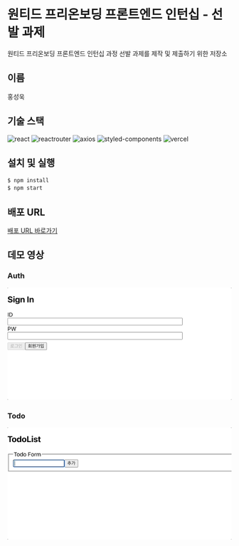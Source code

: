# 원티드 프리온보딩 프론트엔드 인턴십 - 선발 과제

원티드 프리온보딩 프론트엔드 인턴십 과정 선발 과제를 제작 및 제출하기 위한 저장소

## 이름

홍성욱

## 기술 스택

![react](https://img.shields.io/badge/react-18.2.0-61DAFB?logo=react) ![reactrouter](https://img.shields.io/badge/react--router--dom-6.14.2-CA4245?logo=reactrouter) ![axios](https://img.shields.io/badge/axios-1.4.0-5A29E4?logo=axios) ![styled-components](https://img.shields.io/badge/styled--components-6.0.5-DB7093?logo=styledcomponents) ![vercel](https://img.shields.io/badge/vercel-000000?logo=vercel)

## 설치 및 실행

```zsh
$ npm install
$ npm start
```

## 배포 URL

[배포 URL 바로가기](https://wanted-pre-onboarding-frontend-delta-puce.vercel.app)

## 데모 영상

### Auth

![auth](./public/auth.gif)

### Todo

![todo](./public/todo.gif)
